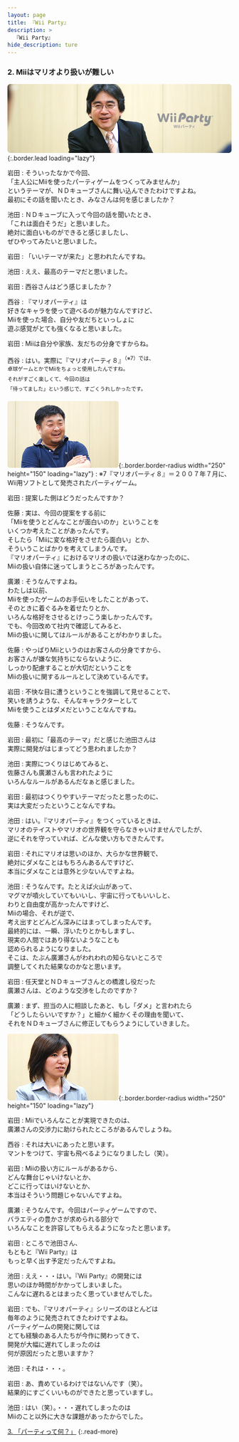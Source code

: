 ```yaml
---
layout: page
title: 『Wii Party』
description: >
  『Wii Party』
hide_description: ture
---
```


### 2. Miiはマリオより扱いが難しい

![](/interviews/jp/wii/supj/vol1/img/mainvisual2.jpg){:.border.lead loading="lazy"}

岩田
: そういったなかで今回、<br>「主人公にMiiを使ったパーティゲームをつくってみませんか」<br>というテーマが、ＮＤキューブさんに舞い込んできたわけですよね。<br>最初にその話を聞いたとき、みなさんは何を感じましたか？

池田
: ＮＤキューブに入って今回の話を聞いたとき、<br>「これは面白そうだ」と思いました。<br>絶対に面白いものができると感じましたし、<br>ぜひやってみたいと思いました。

岩田
: 「いいテーマが来た」と思われたんですね。

池田
: ええ、最高のテーマだと思いました。

岩田
: 西谷さんはどう感じましたか？

西谷
: 『マリオパーティ』は<br>好きなキャラを使って遊べるのが魅力なんですけど、<br>Miiを使った場合、自分や友だちといっしょに<br>遊ぶ感覚がとても強くなると思いました。

岩田
: Miiは自分や家族、友だちの分身ですからね。

西谷
: はい。実際に『マリオパーティ８』<SUP>（※7）では、<br>卓球ゲームとかでMiiをちょっと使用したんですね。<br>それがすごく楽しくて、今回の話は<br>「待ってました」という感じで、すごくうれしかったです。

![](/interviews/jp/wii/supj/vol1/img/photo7.jpg){:.border.border-radius width="250" height="150" loading="lazy"}
: ※7『マリオパーティ８』＝２００７年７月に、Wii用ソフトとして発売されたパーティゲーム。

岩田
: 提案した側はどうだったんですか？

佐藤
: 実は、今回の提案をする前に<br>「Miiを使うとどんなことが面白いのか」ということを<br>いくつか考えたことがあったんです。<br>そしたら「Miiに変な格好をさせたら面白い」とか、<br>そういうことばかりを考えてしまうんです。<br>『マリオパーティ』におけるマリオの扱いでは迷わなかったのに、<br>Miiの扱い自体に迷ってしまうところがあったんです。

廣瀬
: そうなんですよね。<br>わたしは以前、<br>Miiを使ったゲームのお手伝いをしたことがあって、<br>そのときに着ぐるみを着せたりとか、<br>いろんな格好をさせるとけっこう楽しかったんです。<br>でも、今回改めて社内で確認してみると、<br>Miiの扱いに関してはルールがあることがわかりました。

佐藤
: やっぱりMiiというのはお客さんの分身ですから、<br>お客さんが嫌な気持ちにならないように、<br>しっかり配慮することが大切だということを<br>Miiの扱いに関するルールとして決めているんです。

岩田
: 不快な目に遭うということを強調して見せることで、<br>笑いを誘うような、そんなキャラクターとして<br>Miiを使うことはダメだということなんですね。

佐藤
: そうなんです。

岩田
: 最初に「最高のテーマ」だと感じた池田さんは<br>実際に開発がはじまってどう思われましたか？

池田
: 実際につくりはじめてみると、<br>佐藤さんも廣瀬さんも言われたように<br>いろんなルールがあるんだなぁと感じました。

岩田
: 最初はつくりやすいテーマだったと思ったのに、<br>実は大変だったということなんですね。

池田
: はい。『マリオパーティ』をつくっているときは、<br>マリオのテイストやマリオの世界観を守らなきゃいけませんでしたが、<br>逆にそれを守っていれば、どんな使い方もできたんです。

岩田
: それにマリオは思いのほか、大らかな世界観で、<br>絶対にダメなことはもちろんあるんですけど、<br>本当にダメなことは意外と少ないんですよね。

池田
: そうなんです。たとえば火山があって、<br>マグマが噴火していてもいいし、宇宙に行ってもいいしと、<br>わりと自由度が高かったんですけど、<br>Miiの場合、それが逆で、<br>考え出すとどんどん深みにはまってしまったんです。<br>最終的には、一瞬、浮いたりとかもしますし、<br>現実の人間ではあり得ないようなことも<br>認められるようになりました。<br>そこは、たぶん廣瀬さんがわれわれの知らないところで<br>調整してくれた結果なのかなと思います。

岩田
: 任天堂とＮＤキューブさんとの橋渡し役だった<br>廣瀬さんは、どのような交渉をしたのですか？

廣瀬
: まず、担当の人に相談したあと、もし「ダメ」と言われたら<br>「どうしたらいいですか？」と細かく細かくその理由を聞いて、<br>それをＮＤキューブさんに修正してもらうようにしていきました。

![](/interviews/jp/wii/supj/vol1/img/photo8.jpg){:.border.border-radius width="250" height="150" loading="lazy"}

岩田
: Miiでいろんなことが実現できたのは、<br>廣瀬さんの交渉力に助けられたところがあるんでしょうね。

西谷
: それは大いにあったと思います。<br>マントをつけて、宇宙も飛べるようになりましたし（笑）。

岩田
: Miiの扱い方にルールがあるから、<br>どんな舞台じゃいけないとか、<br>どこに行ってはいけないとか、<br>本当はそういう問題じゃないんですよね。

廣瀬
: そうなんです。今回はパーティゲームですので、<br>バラエティの豊かさが求められる部分で<br>いろんなことを許容してもらえるようになったと思います。

岩田
: ところで池田さん、<br>もともと『Wii Party』は<br>もっと早く出す予定だったんですよね。

池田
: ええ・・・はい。『Wii Party』の開発には<br>思いのほか時間がかかってしまいました。<br>こんなに遅れるとはまったく思っていませんでした。

岩田
: でも、『マリオパーティ』シリーズのほとんどは<br>毎年のように発売されてきたわけですよね。<br>パーティゲームの開発に関しては<br>とても経験のある人たちが今作に関わってきて、<br>開発が大幅に遅れてしまったのは<br>何が原因だったと思いますか？

池田
: それは・・・。

岩田
: あ、責めているわけではないんです（笑）。<br>結果的にすごくいいものができたと思っていますし。

池田
: はい（笑）。・・・遅れてしまったのは<br>Miiのこと以外に大きな課題があったからでした。

[3. 「パーティって何？」](3.md)
{:.read-more}

